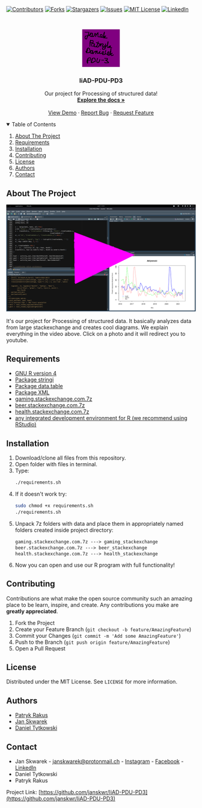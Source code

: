 <!--
PROJECT TEMPLATE BY Othneil Drew (othneildrew)
check his repository: https://github.com/othneildrew/Best-README-Template
I HAVE KEPT HIS COMMENTS

*** Thanks for checking out the Best-README-Template. If you have a suggestion
*** that would make this better, please fork the repo and create a pull request
*** or simply open an issue with the tag "enhancement".
*** Thanks again! Now go create something AMAZING! :D
-->



<!-- PROJECT SHIELDS -->
<!--
*** I'm using markdown "reference style" links for readability.
*** Reference links are enclosed in brackets [ ] instead of parentheses ( ).
*** See the bottom of this document for the declaration of the reference variables
*** for contributors-url, forks-url, etc. This is an optional, concise syntax you may use.
*** https://www.markdownguide.org/basic-syntax/#reference-style-links
-->
[![Contributors][contributors-shield]][contributors-url]
[![Forks][forks-shield]][forks-url]
[![Stargazers][stars-shield]][stars-url]
[![Issues][issues-shield]][issues-url]
[![MIT License][license-shield]][license-url]
[![LinkedIn][linkedin-shield]][linkedin-url]



<!-- PROJECT LOGO -->
<br />
<p align="center">
  <a href="https://github.com/janskwr/IiAD-PDU-PD3">
    <img src="images/logo.png" alt="Logo" width="100" height="100">
  </a>

  <h3 align="center">IiAD-PDU-PD3</h3>

  <p align="center">
    Our project for Processing of structured data!
    <br />
    <a href="https://github.com/janskwr/IiAD-PDU-PD3"><strong>Explore the docs »</strong></a>
    <br />
    <br />
    <a href="https://github.com/janskwr/IiAD-PDU-PD3">View Demo</a>
    ·
    <a href="https://github.com/janskwr/IiAD-PDU-PD3/issues">Report Bug</a>
    ·
    <a href="https://github.com/janskwr/IiAD-PDU-PD3/issues">Request Feature</a>
  </p>
</p>



<!-- TABLE OF CONTENTS -->
<details open="open">
  <summary>Table of Contents</summary>
  <ol>
    <li>
      <a href="#about-the-project">About The Project</a>
    </li>
    <li>
      <a href="#requirements">Requirements</a>
    </li>
    <li><a href="#installation">Installation</a></li>
    <li><a href="#contributing">Contributing</a></li>
    <li><a href="#license">License</a></li>
    <li><a href="#authors">Authors</a></li>
    <li><a href="#contact">Contact</a></li>
  </ol>
</details>



<!-- ABOUT THE PROJECT -->
## About The Project

[![Our analysis ][product-screenshot]](https://www.youtube.com/watch?v=3hK8VyXFkZE "Our analysis")

It's our project for Processing of structured data. It basically analyzes data from large stackexchange and creates cool diagrams. We explain everything in the video above. Click on a photo and it will redirect you to youtube. 


<!-- REQUIREMENTS -->
## Requirements

* [GNU R version 4](https://www.r-project.org/)
* [Package stringi](https://cran.r-project.org/web/packages/stringi/index.html)
* [Package data.table](https://cran.r-project.org/web/packages/data.table/index.html)
* [Package XML](https://cran.r-project.org/web/packages/XML/index.html)
* [gaming.stackexchange.com.7z](https://archive.org/details/stackexchange)
* [beer.stackexchange.com.7z](https://archive.org/details/stackexchange)
* [health.stackexchange.com.7z](https://archive.org/details/stackexchange)
* [any integrated development environment for R (we recommend using RStudio)](https://www.rstudio.com/)



<!-- INSTALLATION -->
## Installation

1. Download/clone all files from this repository.
2. Open folder with files in terminal.
3. Type:
   ```bash
   ./requirements.sh
   ```
4. If it doesn't work try:
   ```bash
   sudo chmod +x requirements.sh
   ./requirements.sh
   ```
5. Unpack 7z folders with data and place them in appropriately named folders created inside project directory:
   ```console
   gaming.stackexchange.com.7z ---> gaming_stackexchange
   beer.stackexchange.com.7z ---> beer_stackexchange
   health.stackexchange.com.7z ---> health_stackexchange
   ```
6. Now you can open and use our R program with full functionality!



<!-- CONTRIBUTING -->
## Contributing

Contributions are what make the open source community such an amazing place to be learn, inspire, and create. Any contributions you make are **greatly appreciated**.

1. Fork the Project
2. Create your Feature Branch (`git checkout -b feature/AmazingFeature`)
3. Commit your Changes (`git commit -m 'Add some AmazingFeature'`)
4. Push to the Branch (`git push origin feature/AmazingFeature`)
5. Open a Pull Request



<!-- LICENSE -->
## License

Distributed under the MIT License. See `LICENSE` for more information.



<!-- LICENSE -->
## Authors

* [Patryk Rakus](https://github.com/rakusp)
* [Jan Skwarek](https://github.com/janskwr)
* [Daniel Tytkowski](https://github.com/tytkowskid)



<!-- CONTACT -->
## Contact

* Jan Skwarek - janskwarek@protonmail.ch - [Instagram](https://www.instagram.com/janskwr/) - [Facebook](https://www.facebook.com/jan.skwarek) - [LinkedIn](https://www.linkedin.com/in/jan-skwarek-87b01419b/)
* Daniel Tytkowski
* Patryk Rakus

Project Link: [https://github.com/janskwr/IiAD-PDU-PD3](https://github.com/janskwr/IiAD-PDU-PD3)





<!-- MARKDOWN LINKS & IMAGES -->
<!-- https://www.markdownguide.org/basic-syntax/#reference-style-links -->
[contributors-shield]: https://img.shields.io/github/contributors/janskwr/IiAD-PDU-PD3.svg?style=for-the-badge
[contributors-url]: https://github.com/janskwr/IiAD-PDU-PD3/graphs/contributors
[forks-shield]: https://img.shields.io/github/forks/janskwr/IiAD-PDU-PD3.svg?style=for-the-badge
[forks-url]: https://github.com/janskwr/IiAD-PDU-PD3/network/members
[stars-shield]: https://img.shields.io/github/stars/janskwr/IiAD-PDU-PD3.svg?style=for-the-badge
[stars-url]: https://github.com/janskwr/IiAD-PDU-PD3/stargazers
[issues-shield]: https://img.shields.io/github/issues/janskwr/IiAD-PDU-PD3.svg?style=for-the-badge
[issues-url]: https://github.com/janskwr/IiAD-PDU-PD3/issues
[license-shield]: https://img.shields.io/github/license/janskwr/IiAD-PDU-PD3.svg?style=for-the-badge
[license-url]: https://github.com/janskwr/IiAD-PDU-PD3/blob/master/LICENSE.txt
[linkedin-shield]: https://img.shields.io/badge/-LinkedIn-black.svg?style=for-the-badge&logo=linkedin&colorB=555
[linkedin-url]: https://www.linkedin.com/in/jan-skwarek-87b01419b/
[product-screenshot]: images/screenshot.png
